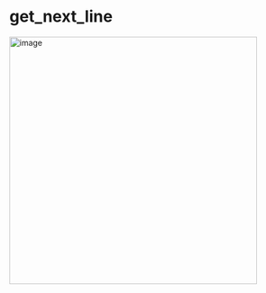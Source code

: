 # get_next_line
<img width="439" alt="image" src="https://github.com/user-attachments/assets/13e369a8-ea29-4313-956c-b5f2fb1c42f7">

